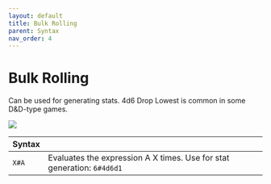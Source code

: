 ```yaml
---
layout: default
title: Bulk Rolling
parent: Syntax
nav_order: 4
---
```


# Bulk Rolling

Can be used for generating stats. 4d6 Drop Lowest is common in some D&D-type games.

![](/assets/stat-generation.png)

| Syntax            |                                                                                                                                                          |
|-------------------|----------------------------------------------------------------------------------------------------------------------------------------------------------|
| `X#A`             | Evaluates the expression A X times. Use for stat generation: `6#4d6d1`                                                                                   |
